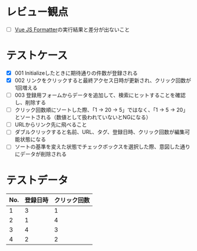 # レビュー観点

- [ ] [Vue JS Formatter](https://mtp.tools/formatters/vue-formatter)の実行結果と差分が出ないこと

# テストケース

- [x] 001 Initializeしたときに期待通りの件数が登録される
- [x] 002 リンクをクリックすると最終アクセス日時が更新され、クリック回数が1回増える
- [ ] 003 登録用フォームからデータを追加して、検索にヒットすることを確認し、削除する
- [ ] クリック回数順にソートした際、「1 -> 20 -> 5」ではなく、「1 -> 5 -> 20」とソートされる（数値として扱われていないとNGになる）
- [ ] URLからリンク先に飛べること
- [ ] ダブルクリックすると名前、URL、タグ、登録日時、クリック回数が編集可能状態になる
- [ ] ソートの基準を変えた状態でチェックボックスを選択した際、意図した通りにデータが削除される

# テストデータ

|No.|登録日時|クリック回数|
|---|---|---|
|1|3|1|
|2|1|4|
|3|4|3|
|4|2|2|
